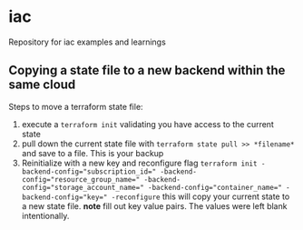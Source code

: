 # iac

Repository for iac examples and learnings

## Copying a state file to a new backend within the same cloud

Steps to move a terraform state file:

1. execute a `terraform init` validating you have access to the current state
2. pull down the current state file with `terraform state pull >> *filename*` and save to a file. This is your backup
3. Reinitialize with a new key and reconfigure flag `terraform init -backend-config="subscription_id=" -backend-config="resource_group_name=" -backend-config="storage_account_name=" -backend-config="container_name=" -backend-config="key=" -reconfigure` this will copy your current state to a new state file. **note** fill out key value pairs. The values were left blank intentionally.
